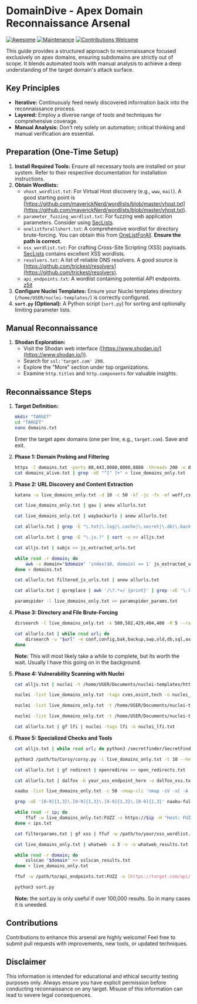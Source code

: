 # DomainDive - Apex Domain Reconnaissance Arsenal

[![Awesome](https://awesome.re/badge.svg)](https://awesome.re)
[![Maintenance](https://img.shields.io/badge/Maintained%3F-yes-green.svg)](https://GitHub.com/CypherNova1337/DomainDive/graphs/commit-activity)
[![Contributions Welcome](https://img.shields.io/badge/Contributions-Welcome-brightgreen.svg?style=flat)](https://GitHub.com/CypherNova1337/DomainDive/pulls)

This guide provides a structured approach to reconnaissance focused exclusively on apex domains, ensuring subdomains are strictly out of scope. It blends automated tools with manual analysis to achieve a deep understanding of the target domain's attack surface.

## Key Principles

* **Iterative:** Continuously feed newly discovered information back into the reconnaissance process.
* **Layered:** Employ a diverse range of tools and techniques for comprehensive coverage.
* **Manual Analysis:** Don't rely solely on automation; critical thinking and manual verification are essential.

## Preparation (One-Time Setup)

1.  **Install Required Tools:** Ensure all necessary tools are installed on your system. Refer to their respective documentation for installation instructions.
2.  **Obtain Wordlists:**
    * `vhost_wordlist.txt`: For Virtual Host discovery (e.g., `www`, `mail`). A good starting point is [https://github.com/maverickNerd/wordlists/blob/master/vhost.txt](https://github.com/maverickNerd/wordlists/blob/master/vhost.txt).
    * `parameter_fuzzing_wordlist.txt`: For fuzzing web application parameters. Consider using [SecLists](https://github.com/danielmiessler/SecLists.git).
    * `onelistforallshort.txt`: A comprehensive wordlist for directory brute-forcing. You can obtain this from [OneListForAll](https://github.com/six2dez/OneListForAll). **Ensure the path is correct.**
    * `xss_wordlist.txt`: For crafting Cross-Site Scripting (XSS) payloads. [SecLists](https://github.com/danielmiessler/SecLists.git) contains excellent XSS wordlists.
    * `resolvers.txt`: A list of reliable DNS resolvers. A good source is [https://github.com/trickest/resolvers](https://github.com/trickest/resolvers).
    * `api_endpoints.txt`: A wordlist containing potential API endpoints. [z5jt](https://github.com/z5jt/API-documentation-Wordlist) 
3.  **Configure Nuclei Templates:** Ensure your Nuclei templates directory (`/home/USER/nuclei-templates/`) is correctly configured.
4.  **`sort.py` (Optional):** A Python script (`sort.py`) for sorting and optionally limiting parameter lists.

## Manual Reconnaissance

1.  **Shodan Exploration:**
    * Visit the Shodan web interface ([https://www.shodan.io/](https://www.shodan.io/)).
    * Search for `ssl:'target.com' 200`.
    * Explore the "More" section under top organizations.
    * Examine `http.titles` and `http.components` for valuable insights.

## Reconnaissance Steps

1.  **Target Definition:**
    ```bash
    mkdir "TARGET"
    cd "TARGET"
    nano domains.txt
    ```
    Enter the target apex domains (one per line, e.g., `target.com`). Save and exit.

2.  **Phase 1: Domain Probing and Filtering**
    ```bash
    httpx -l domains.txt -ports 80,443,8080,8000,8888 -threads 200 -o domains_alive.txt -title -tech-detect
    cat domains_alive.txt | grep -oE "^[^ ]+" > live_domains_only.txt
    ```

3.  **Phase 2: URL Discovery and Content Extraction**
    ```bash
    katana -u live_domains_only.txt -d 10 -c 50 -kf -jc -fx -ef woff,css,png,svg,jpg,woff2,jpeg,gif,svg >> allurls.txt
    ```
    ```bash
    cat live_domains_only.txt | gau | anew allurls.txt
    ```
    ```bash
    cat live_domains_only.txt | waybackurls | anew allurls.txt
    ```
    ```bash
    cat allurls.txt | grep -E "\.txt|\.log|\.cache|\.secret|\.db|\.backup|\.yml|\.json|\.gz|\.rar|\.zip|\.config" >> sens1.txt
    ```
    ```bash
    cat allurls.txt | grep -E "\.js.?" | sort -u >> alljs.txt
    ```
    ```bash
    cat alljs.txt | subjs >> js_extracted_urls.txt
    ```
    ```bash
    while read -r domain; do
        awk -v domain="$domain" 'index($0, domain) == 1' js_extracted_urls.txt >> filtered_js_urls.txt
    done < domains.txt
    ```
    ```bash
    cat allurls.txt filtered_js_urls.txt | anew allurls.txt
    ```
    ```bash
    cat allurls.txt | qsreplace | awk '/\?.*=/ {print}' | grep -vE '\.(png|jpg|gif|svg|js|css|xml)$' > filterparams.txt
    ```
    ```bash
    paramspider -l live_domains_only.txt >> paramspider_params.txt
    ```

4.  **Phase 3: Directory and File Brute-Forcing**
    ```bash
    dirsearch -l live_domains_only.txt -x 500,502,429,404,400 -R 5 --random-agent -t 100 -F -o directory.txt -w /home/USER/Documents/oneListForall/onelistforallshort.txt
    ```
    ```bash
    cat allurls.txt | while read url; do
        dirsearch -u "$url" -e conf,config,bak,backup,swp,old,db,sql,asp,aspx,aspx~,asp~,py,py~,rb,eb~,php,php~,bak,bkp,cache,cgi,conf,csv,html,inc,jar,js,json,jsp,jsp~,lock,log,rar,old,sql,sql.gz,sql.tar.gz,sql~.swp.swp~,tar,tar.bz2,tar.gz,txt,wadl,zip,.log,.xml,.js,.json -x 500,502,429,404,400 -R 2 --random-agent -t 20 -F -o "dirsearch_extensions_$(echo "$url" | sed 's/[^a-zA-Z0-9]/_/g').txt"
    done
    ```
      **Note:** This will most likely take a while to complete, but its worth the wait. Usually I have this going on in the background.
    
6.  **Phase 4: Vulnerability Scanning with Nuclei**
    ```bash
    cat alljs.txt | nuclei -t /home/USER/Documents/nuclei-templates/http/exposures/ -c 30 -o nuclei_js_exposures.txt
    ```
    ```bash
    nuclei -list live_domains_only.txt -tags cves,osint,tech -o nuclei_general.txt
    ```
    ```bash
    nuclei -list live_domains_only.txt -t /home/USER/Documents/nuclei-templates/cors.yaml -o nuclei_cors.txt
    ```
    ```bash
    nuclei -list live_domains_only.txt -t /home/USER/Documents/nuclei-templates/cRlf.yaml -o nuclei_crlf.txt
    ```
    ```bash
    cat allurls.txt | gf lfi | nuclei -tags lfi -o nuclei_lfi.txt
    ```

7.  **Phase 5: Specialized Checks and Tools**
    ```bash
    cat alljs.txt | while read url; do python3 /secretfinder/SecretFinder.py -i "$url" -o cli; done >> secret.txt
    ```
    ```bash
    python3 /path/to/Corsy/corsy.py -i live_domains_only.txt -t 10 --headers "User-Agent: GoogleBot\nCookies: SESSION=VoidSec" >> corsmisconf.txt
    ```
    ```bash
    cat allurls.txt | gf redirect | openredirex >> open_redirects.txt
    ```
    ```bash
    cat allurls.txt | dalfox -b your_xss_endpoint_here -o dalfox_xss.txt
    ```
    ```bash
    naabu -list live_domains_only.txt -c 50 -nmap-cli 'nmap -sV -sC -A -T4 -p-' -o naabu-full-deep.txt
    ```
    ```bash
    grep -oE '[0-9]{1,3}\.[0-9]{1,3}\.[0-9]{1,3}\.[0-9]{1,3}' naabu-full-deep.txt | sort -u > ips.txt
    ```
    ```bash
    while read -r ip; do
        ffuf -w live_domains_only.txt:FUZZ -u https://$ip -H "Host: FUZZ.$TARGET" -fs 0 -o vhost_results_"$ip".txt
    done < ips.txt
    ```
    ```bash
    cat filterparams.txt | gf xss | ffuf -w /path/to/your/xss_wordlist.txt:FUZZ -u FUZZ -fs 0 -o ffuf_xss_results.txt
    ```
    ```bash
    cat live_domains_only.txt | whatweb -a 3 -v -o whatweb_results.txt
    ```
    ```bash
    while read -r domain; do
        sslscan "$domain" >> sslscan_results.txt
    done < live_domains_only.txt
    ```
    ```bash
    ffuf -w /path/to/api_endpoints.txt:FUZZ -u [https://target.com/api/FUZZ](https://target.com/api/FUZZ) -mc 200,301,302,401,403 -o api_fuzz_results.txt
    ```
    ```bash
    python3 sort.py
    ```
    **Note:** the sort.py is only useful if over 100,000 results. So in many cases it is uneeded. 

## Contributions

Contributions to enhance this arsenal are highly welcome! Feel free to submit pull requests with improvements, new tools, or updated techniques.

## Disclaimer

This information is intended for educational and ethical security testing purposes only. Always ensure you have explicit permission before conducting reconnaissance on any target. Misuse of this information can lead to severe legal consequences.
